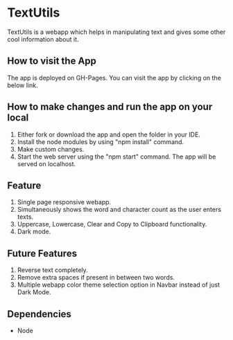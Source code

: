# TextUtils
TextUtils is a webapp which helps in manipulating text and gives some other cool information about it. 

## How to visit the App
The app is deployed on GH-Pages. You can visit the app by clicking on the below link.


## How to make changes and run the app on your local
1. Either fork or download the app and open the folder in your IDE.
2. Install the node modules by using "npm install" command.
3. Make custom changes.
4. Start the web server using the "npm start" command. The app will be served on localhost.


## Feature
1. Single page responsive webapp.
2. Simultaneously shows the word and character count as the user enters texts.
3. Uppercase, Lowercase, Clear and Copy to Clipboard functionality. 
5. Dark mode.


## Future Features
1. Reverse text completely.
2. Remove extra spaces if present in between two words.
3. Multiple webapp color theme selection option in Navbar instead of just Dark Mode.


## Dependencies 
- Node
